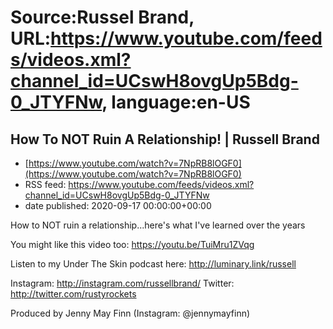 # Source:Russel Brand, URL:https://www.youtube.com/feeds/videos.xml?channel_id=UCswH8ovgUp5Bdg-0_JTYFNw, language:en-US

## How To NOT Ruin A Relationship! | Russell Brand
 - [https://www.youtube.com/watch?v=7NpRB8lOGF0](https://www.youtube.com/watch?v=7NpRB8lOGF0)
 - RSS feed: https://www.youtube.com/feeds/videos.xml?channel_id=UCswH8ovgUp5Bdg-0_JTYFNw
 - date published: 2020-09-17 00:00:00+00:00

How to NOT ruin a relationship...here's what I've learned over the years

You might like this video too: https://youtu.be/TuiMru1ZVqg

Listen to my Under The Skin podcast here: 
http://luminary.link/russell

Instagram: http://instagram.com/russellbrand/
Twitter: http://twitter.com/rustyrockets

Produced by Jenny May Finn (Instagram: @jennymayfinn)


